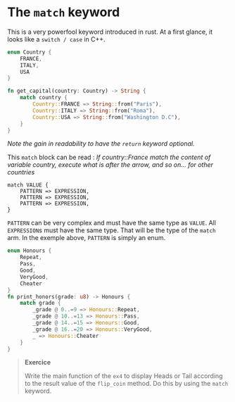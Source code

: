 # The `match` keyword

This is a very powerfool keyword introduced in rust. At a first glance, it looks like a `switch / case` in C++.

```rust
enum Country {
    FRANCE, 
    ITALY, 
    USA
}

fn get_capital(country: Country) -> String {
    match country {
        Country::FRANCE => String::from("Paris"),
        Country::ITALY => String::from("Roma"),
        Country::USA => String::from("Washington D.C"),
    }
}
```

*Note the gain in readability to have the `return` keyword optional.*

This `match` block can be read : *If country::France match the content of variable country, execute what is after the arrow, and so on... for other countries*

```
match VALUE {
    PATTERN => EXPRESSION,
    PATTERN => EXPRESSION,
    PATTERN => EXPRESSION,
}
```

`PATTERN` can be very complex and must have the same type as `VALUE`. All `EXPRESSION`s must have the same type. That will be the type of the `match` arm. In the exemple above, `PATTERN` is simply an enum.


```rust
enum Honours {
    Repeat,
    Pass,
    Good,
    VeryGood,
    Cheater
}
fn print_honors(grade: u8) -> Honours {
    match grade {
        _grade @ 0..=9 => Honours::Repeat,
        _grade @ 10..=13 => Honours::Pass,
        _grade @ 14..=15 => Honours::Good,
        _grade @ 16..=20 => Honours::VeryGood,
        _ => Honours::Cheater
    }
}
```

> **Exercice**
>
> Write the main function of the `ex4` to display Heads or Tail according to the result value of the `flip_coin` method. Do this by using the `match` keyword.


